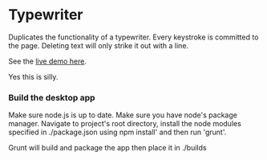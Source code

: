 # Typewriter

Duplicates the functionality of a typewriter. Every keystroke is committed to the page. Deleting text will only strike it out with a line.

See the [live demo here](http://davidmerfield.github.io/typewriter/).

Yes this is silly.

### Build the desktop app

Make sure node.js is up to date. Make sure you have node's package manager. Navigate to project's root directory, install the node modules specified in ./package.json using 
npm install' and then run 'grunt'. 

Grunt will build and package the app then place it in ./builds
